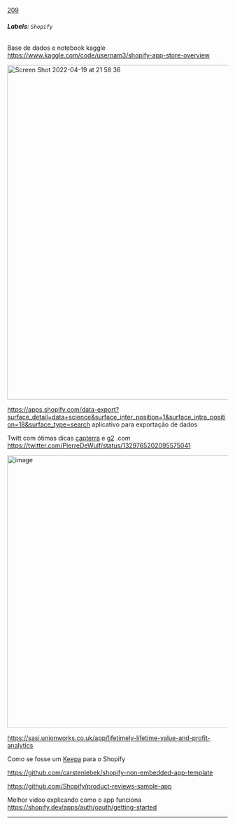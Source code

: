 [209](https://github.com/guilhermeprokisch/guilherme/issues/209) 
###### **Labels**: `Shopify`



Base de dados e notebook kaggle https://www.kaggle.com/code/usernam3/shopify-app-store-overview


<img width="763" alt="Screen Shot 2022-04-19 at 21 58 36" src="https://user-images.githubusercontent.com/12011070/164125890-af6582b0-b9c6-4205-a9c6-157250b43106.png">


https://apps.shopify.com/data-export?surface_detail=data+science&surface_inter_position=1&surface_intra_position=18&surface_type=search aplicativo para exportação de dados


Twitt com ótimas dicas [capterra](capterra) e [g2](g2) .com https://twitter.com/PierreDeWulf/status/1329765202095575041


<img width="622" alt="image" src="https://user-images.githubusercontent.com/12011070/166161910-c6bb43e1-d49f-46d0-8373-31988c20c0df.png">


https://sasi.unionworks.co.uk/app/lifetimely-lifetime-value-and-profit-analytics

Como se fosse um [Keepa](Keepa) para o Shopify


https://github.com/carstenlebek/shopify-non-embedded-app-template


https://github.com/Shopify/product-reviews-sample-app


Melhor video explicando como o app funciona https://shopify.dev/apps/auth/oauth/getting-started

-------------------------------------------------------------------------------


